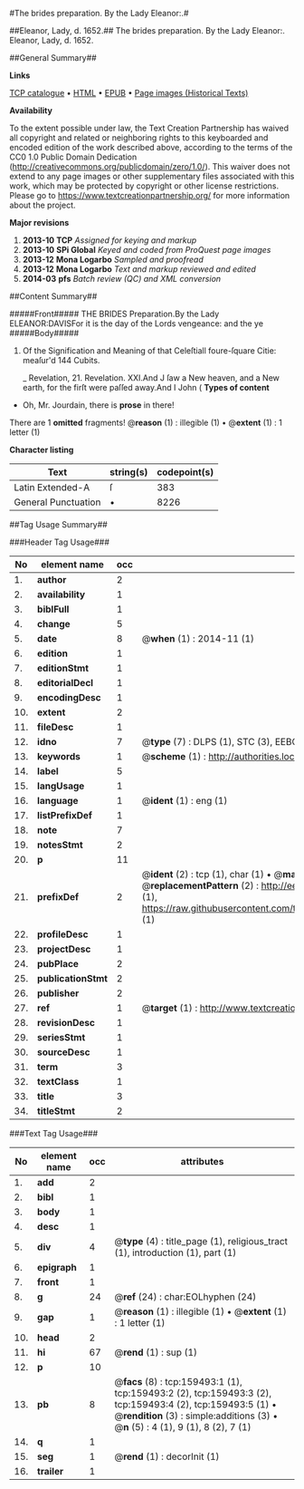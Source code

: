 #The brides preparation. By the Lady Eleanor:.#

##Eleanor, Lady, d. 1652.##
The brides preparation. By the Lady Eleanor:.
Eleanor, Lady, d. 1652.

##General Summary##

**Links**

[TCP catalogue](http://www.ota.ox.ac.uk/tcp/)  • 
[HTML](http://tei.it.ox.ac.uk/tcp/Texts-HTML/free/A81/A81658.html)  • 
[EPUB](http://tei.it.ox.ac.uk/tcp/Texts-EPUB/free/A81/A81658.epub) • 
[Page images (Historical Texts)](https://historicaltexts.jisc.ac.uk/eebo-99868750e)

**Availability**

To the extent possible under law, the Text Creation Partnership has waived all copyright and related or neighboring rights to this keyboarded and encoded edition of the work described above, according to the terms of the CC0 1.0 Public Domain Dedication (http://creativecommons.org/publicdomain/zero/1.0/). This waiver does not extend to any page images or other supplementary files associated with this work, which may be protected by copyright or other license restrictions. Please go to https://www.textcreationpartnership.org/ for more information about the project.

**Major revisions**

1. __2013-10__ __TCP__ *Assigned for keying and markup*
1. __2013-10__ __SPi Global__ *Keyed and coded from ProQuest page images*
1. __2013-12__ __Mona Logarbo__ *Sampled and proofread*
1. __2013-12__ __Mona Logarbo__ *Text and markup reviewed and edited*
1. __2014-03__ __pfs__ *Batch review (QC) and XML conversion*

##Content Summary##

#####Front#####
THE BRIDES Preparation.By the Lady ELEANOR:DAVISFor it is the day of the Lords vengeance: and the ye
#####Body#####

1. Of the Signification and Meaning of that Celeſtiall foure-ſquare Citie: meaſur'd 144 Cubits.

    _ Revelation, 21.
Revelation. XXI.And J ſaw a New heaven, and a New earth, for the firſt were paſſed away.And I John (
**Types of content**

  * Oh, Mr. Jourdain, there is **prose** in there!

There are 1 **omitted** fragments! 
 @__reason__ (1) : illegible (1)  •  @__extent__ (1) : 1 letter (1)

**Character listing**


|Text|string(s)|codepoint(s)|
|---|---|---|
|Latin Extended-A|ſ|383|
|General Punctuation|•|8226|

##Tag Usage Summary##

###Header Tag Usage###

|No|element name|occ|attributes|
|---|---|---|---|
|1.|__author__|2||
|2.|__availability__|1||
|3.|__biblFull__|1||
|4.|__change__|5||
|5.|__date__|8| @__when__ (1) : 2014-11 (1)|
|6.|__edition__|1||
|7.|__editionStmt__|1||
|8.|__editorialDecl__|1||
|9.|__encodingDesc__|1||
|10.|__extent__|2||
|11.|__fileDesc__|1||
|12.|__idno__|7| @__type__ (7) : DLPS (1), STC (3), EEBO-CITATION (1), PROQUEST (1), VID (1)|
|13.|__keywords__|1| @__scheme__ (1) : http://authorities.loc.gov/ (1)|
|14.|__label__|5||
|15.|__langUsage__|1||
|16.|__language__|1| @__ident__ (1) : eng (1)|
|17.|__listPrefixDef__|1||
|18.|__note__|7||
|19.|__notesStmt__|2||
|20.|__p__|11||
|21.|__prefixDef__|2| @__ident__ (2) : tcp (1), char (1)  •  @__matchPattern__ (2) : ([0-9\-]+):([0-9IVX]+) (1), (.+) (1)  •  @__replacementPattern__ (2) : http://eebo.chadwyck.com/downloadtiff?vid=$1&page=$2 (1), https://raw.githubusercontent.com/textcreationpartnership/Texts/master/tcpchars.xml#$1 (1)|
|22.|__profileDesc__|1||
|23.|__projectDesc__|1||
|24.|__pubPlace__|2||
|25.|__publicationStmt__|2||
|26.|__publisher__|2||
|27.|__ref__|1| @__target__ (1) : http://www.textcreationpartnership.org/docs/. (1)|
|28.|__revisionDesc__|1||
|29.|__seriesStmt__|1||
|30.|__sourceDesc__|1||
|31.|__term__|3||
|32.|__textClass__|1||
|33.|__title__|3||
|34.|__titleStmt__|2||


###Text Tag Usage###

|No|element name|occ|attributes|
|---|---|---|---|
|1.|__add__|2||
|2.|__bibl__|1||
|3.|__body__|1||
|4.|__desc__|1||
|5.|__div__|4| @__type__ (4) : title_page (1), religious_tract (1), introduction (1), part (1)|
|6.|__epigraph__|1||
|7.|__front__|1||
|8.|__g__|24| @__ref__ (24) : char:EOLhyphen (24)|
|9.|__gap__|1| @__reason__ (1) : illegible (1)  •  @__extent__ (1) : 1 letter (1)|
|10.|__head__|2||
|11.|__hi__|67| @__rend__ (1) : sup (1)|
|12.|__p__|10||
|13.|__pb__|8| @__facs__ (8) : tcp:159493:1 (1), tcp:159493:2 (2), tcp:159493:3 (2), tcp:159493:4 (2), tcp:159493:5 (1)  •  @__rendition__ (3) : simple:additions (3)  •  @__n__ (5) : 4 (1), 9 (1), 8 (2), 7 (1)|
|14.|__q__|1||
|15.|__seg__|1| @__rend__ (1) : decorInit (1)|
|16.|__trailer__|1||
